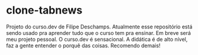 # clone-tabnews

Projeto do curso.dev de Filipe Deschamps.
Atualmente esse repositório está sendo usado pra aprender tudo que o curso tem pra ensinar.
Em breve será meu projeto pessoal.
O curso.dev é sensacional. A didática é de alto nível, faz a gente entender o porquê das coisas. Recomendo demais!
